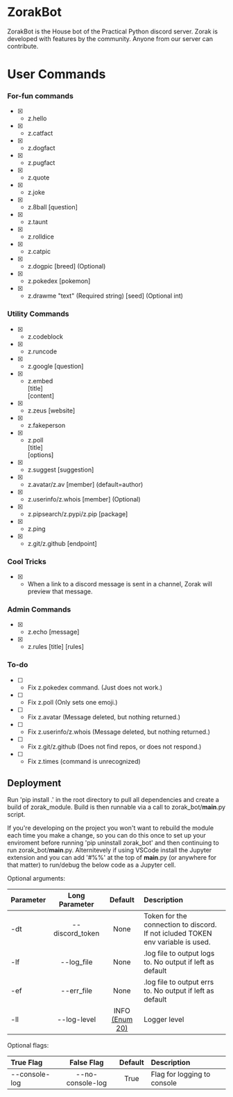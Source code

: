 # ZorakBot

ZorakBot is the House bot of the Practical Python discord server. Zorak is developed with features by the community. Anyone from our server can contribute. 


# User Commands
### For-fun commands
- [X] - z.hello
- [X] - z.catfact
- [X] - z.dogfact
- [X] - z.pugfact
- [X] - z.quote
- [X] - z.joke
- [X] - z.8ball [question]
- [X] - z.taunt
- [X] - z.rolldice
- [X] - z.catpic
- [X] - z.dogpic [breed] (Optional)
- [X] - z.pokedex [pokemon]
- [X] - z.drawme "text" (Required string) [seed] (Optional int)

### Utility Commands
- [X] - z.codeblock
- [X] - z.runcode
- [X] - z.google [question]
- [X] - z.embed </br>[title]</br>[content]
- [X] - z.zeus [website]
- [X] - z.fakeperson
- [X] - z.poll </br>[title]</br>[options]
- [X] - z.suggest [suggestion]
- [X] - z.avatar/z.av [member] (default=author)
- [X] - z.userinfo/z.whois [member] (Optional)
- [X] - z.pipsearch/z.pypi/z.pip [package]
- [X] - z.ping
- [X] - z.git/z.github [endpoint]

### Cool Tricks
- [X] - When a link to a discord message is sent in a channel, Zorak will preview that message.

### Admin Commands
- [X] - z.echo [message]
- [X] - z.rules [title] [rules]

### To-do
- [ ] - Fix z.pokedex command. (Just does not work.)
- [ ] - Fix z.poll (Only sets one emoji.)
- [ ] - Fix z.avatar (Message deleted, but nothing returned.)
- [ ] - Fix z.userinfo/z.whois (Message deleted, but nothing returned.)
- [ ] - Fix z.git/z.github (Does not find repos, or does not respond.)
- [ ] - Fix z.times (command is unrecognized)




## Deployment

Run 'pip install .' in the root directory to pull all dependencies and create a build of zorak_module. Build is then runnable via a call to  zorak_bot/__main__.py script.

If you're developing on the project you won't want to rebuild the module each time you make a change, so you can do this once to set up your enviroment before running 'pip uninstall zorak_bot' and then continuing to run zorak_bot/__main__.py. Alternitevely if using VSCode install the Jupyter extension and you can add '#%%' at the top of __main__.py (or anywhere for that matter) to run/debug the below code as a Jupyter cell.

Optional arguments: 

| Parameter |   Long Parameter   |                                     Default                                     | Description                                               |
| :-------- | :----------------: | :-----------------------------------------------------------------------------: | :-------------------------------------------------------- |
| -dt       |    --discord_token |                                      None                                       | Token for the connection to discord. If not icluded TOKEN env variable is used. |
| -lf       |    --log_file      |                                      None                                       | .log file to output logs to. No output if left as default |
| -ef       |    --err_file      |                                      None                                       | .log file to output errs to. No output if left as default |
| -ll       |    --log-level     | INFO [(Enum 20)](https://docs.python.org/3/library/logging.html#logging-levels) | Logger level                                              |

Optional flags:

| True Flag     |    False Flag    | Default | Description                 |
| :------------ | :--------------: | :-----: | :-------------------------- |
| --console-log | --no-console-log |  True   | Flag for logging to console |

